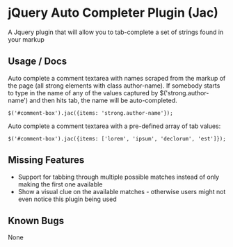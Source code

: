 # jQuery Auto Completer Plugin (Jac)

A Jquery plugin that will allow you to tab-complete a set of strings found in your markup

## Usage / Docs

Auto complete a comment textarea with names scraped from the markup of the page (all strong elements with class author-name). If somebody starts to type in the name of any of the values captured by $('strong.author-name') and then hits tab, the name will be auto-completed.

    $('#comment-box').jac({items: 'strong.author-name'});

Auto complete a comment textarea with a pre-defined array of tab values:

    $('#comment-box').jac({items: ['lorem', 'ipsum', 'declorum', 'est']});

## Missing Features

 * Support for tabbing through multiple possible matches instead of only making the first one available
 * Show a visual clue on the available matches - otherwise users might not even notice this plugin being used

## Known Bugs

None